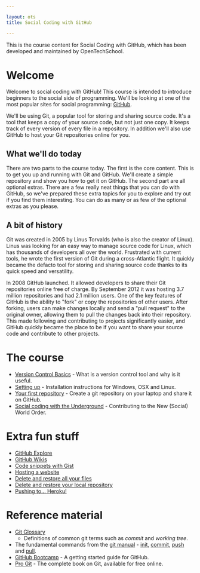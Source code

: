 ```yaml
---

layout: ots
title: Social Coding with GitHub

---
```


This is the course content for Social Coding with GitHub, which has
been developed and maintained by OpenTechSchool.

# Welcome

Welcome to social coding with GitHub! This course is intended to introduce
beginners to the social side of programming. We'll be looking at one of the
most popular sites for social programming: [GitHub](http://github.com).

We'll be using Git, a popular tool for storing and sharing source
code. It's a tool that keeps a copy of your source code, but not just
one copy. It keeps track of every version of every file in a repository.
In addition we'll also use GitHub to host your Git repositories online for you.

## What we'll do today

There are two parts to the course today. The first is the core content. This is
to get you up and running with Git and GitHub. We'll create a simple repository
and show you how to get it on GitHub. The second part are all optional extras.
There are a few really neat things that you can do with GitHub, so we've
prepared these extra topics for you to explore and try out if you find them
interesting. You can do as many or as few of the optional extras as you please.

## A bit of history

Git was created in 2005 by Linus Torvalds (who is also the creator of Linux).
Linus was looking for an easy way to manage source code for Linux, which has
thousands of developers all over the world. Frustrated with current tools, he
wrote the first version of Git during a cross-Atlantic flight. It quickly
became the defacto tool for storing and sharing source code thanks to its
quick speed and versatility.

In 2008 GitHub launched. It allowed developers to share their Git repositories
online free of charge. By September 2012 it was hosting 3.7 million repositories
and had 2.1 million users. One of the key features of GitHub is the ability to
"fork" or copy the repositories of other users. After forking, users can make
changes locally and send a "pull request" to the original owner, allowing them
to pull the changes back into their repository. This made following and contributing
to projects significantly easier, and GitHub quickly became the place to be if
you want to share your source code and contribute to other projects.

# The course

* [Version Control Basics](core/version_control_basics.html) - What is a version control tool and why is it useful.
* [Setting up](core/setup.html) - Installation instructions for Windows, OSX and Linux.
* [Your first repository](core/first-repo.html) - Create a git repository on your laptop and share it on GitHub.
* [Social coding with the Underground](core/underground.html) - Contributing to the New (Social) World Order.

# Extra fun stuff

* [GitHub Explore](extras/exploring.html)
* [GitHub Wikis](extras/wikis.html)
* [Code snippets with Gist](extras/gists.html)
* [Hosting a website](extras/pages.html)
* [Delete and restore all your files](extras/delete-restore.html)
* [Delete and restore your local repository](extras/delete-restore-repo.html)
* [Pushing to... Heroku!](extras/heroku.html)

# Reference material

* [Git Glossary](http://www.kernel.org/pub/software/scm/git/docs/gitglossary.html)
  - Definitions of common git terms such as *commit* and *working tree*.
* The fundamental commands from the [git manual](http://www.kernel.org/pub/software/scm/git/docs/) -
  [init](http://www.kernel.org/pub/software/scm/git/docs/git-init.html),
  [commit](http://www.kernel.org/pub/software/scm/git/docs/git-commit.html),
  [push](http://www.kernel.org/pub/software/scm/git/docs/git-push.html)
  and
  [pull](http://www.kernel.org/pub/software/scm/git/docs/git-pull.html).
* [GitHub Bootcamp](https://help.github.com/categories/54/articles) -
  A getting started guide for GitHub.
* [Pro Git](http://git-scm.com/book) - The complete book on Git,
  available for free online.
